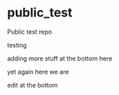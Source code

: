 # public_test
Public test repo

testing

adding more stuff at the bottom here

yet again
here we are

edit at the bottom
